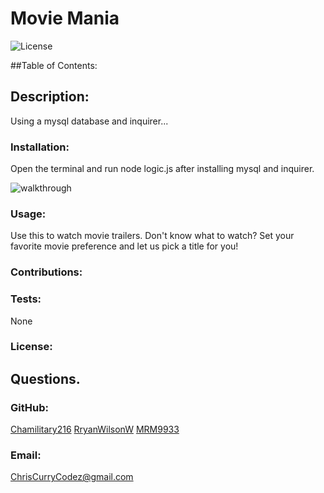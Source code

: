 # Movie Mania

  ![License](https://img.shields.io/static/v1?label=License&message=none&color=green)


  ##Table of Contents:
  
    
  ## Description:
  Using a mysql database and inquirer...

  ### Installation:
  Open the terminal and run node logic.js after installing mysql and inquirer.

  ![walkthrough]("./")

  ### Usage:
  Use this to watch movie trailers.  Don't know what to watch? Set your favorite movie preference and let us pick a title for you!

  ### Contributions:
  

  ### Tests:
  None

  ### License:

  
  ## Questions.
  ### GitHub:
  [Chamilitary216](https://github.com/RryanWilsonW/stream_search.git) [RryanWilsonW](https://github.com/RryanWilsonW/stream_search.git) [MRM9933](https://github.com/RryanWilsonW/stream_search.git)
  
  ### Email:
  ChrisCurryCodez@gmail.com
